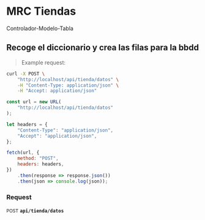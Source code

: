 # MRC Tiendas
Controlador-Modelo-Tabla

## Recoge el diccionario y crea las filas para la bbdd



> Example request:

```bash
curl -X POST \
    "http://localhost/api/tienda/datos" \
    -H "Content-Type: application/json" \
    -H "Accept: application/json"
```

```javascript
const url = new URL(
    "http://localhost/api/tienda/datos"
);

let headers = {
    "Content-Type": "application/json",
    "Accept": "application/json",
};

fetch(url, {
    method: "POST",
    headers: headers,
})
    .then(response => response.json())
    .then(json => console.log(json));
```



### Request
<small class="badge badge-black">POST</small>
 **`api/tienda/datos`**




